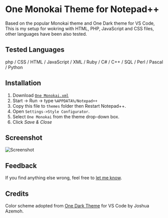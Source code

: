 One Monokai Theme for Notepad++
=============

Based on the popular Monokai theme and One Dark theme for VS Code, This is my setup for wokring with HTML, PHP, JavaScript and CSS files, other languages have been also tested.

Tested Languages
----------
php / CSS / HTML / JavaScript / XML / Ruby / C# / C++ / SQL / Perl / Pascal / Python

Installation
--------------------------

1. Download [`One Monokai.xml`](https://raw.githubusercontent.com/mnmlize/npp-one-monokai-theme/master/One%20Monokai.xml)
2. Start -> Run -> type `%APPDATA%/Notepad++`
3. Copy this file to `themes` folder then Restart Notepad++.
4. Open `Settings->Style Configurator`.
5. Select `One Monokai` from the theme drop-down box.
6. Click *Save & Close*

Screenshot
----------
![Screenshot](https://raw.githubusercontent.com/mnmlize/npp-one-monokai-theme/master/screenshot.png "Screenshot")

Feedback
------
If you find anything else wrong, feel free to [let me know](https://github.com/mnmlize/npp-one-monokai-theme/issues/new).

Credits
------
Color scheme adopted from [One Dark Theme](https://marketplace.visualstudio.com/items?itemName=azemoh.theme-onedark) for VS Code by Joshua Azemoh.


   
